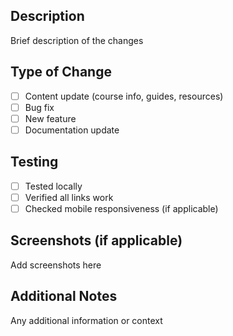 ## Description
Brief description of the changes

## Type of Change
- [ ] Content update (course info, guides, resources)
- [ ] Bug fix
- [ ] New feature
- [ ] Documentation update

## Testing
- [ ] Tested locally
- [ ] Verified all links work
- [ ] Checked mobile responsiveness (if applicable)

## Screenshots (if applicable)
Add screenshots here

## Additional Notes
Any additional information or context